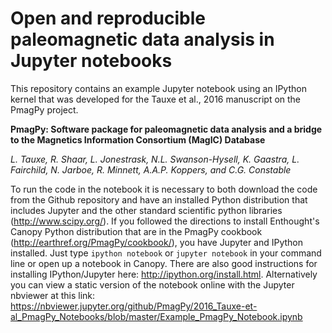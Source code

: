Open and reproducible paleomagnetic data analysis in Jupyter notebooks
================================

This repository contains an example Jupyter notebook using an IPython kernel that was developed for the Tauxe et al., 2016 manuscript on the PmagPy project.

**PmagPy: Software package for paleomagnetic data analysis and a bridge to the Magnetics Information Consortium (MagIC) Database**

*L. Tauxe, R. Shaar, L. Jonestrask, N.L. Swanson-Hysell, K. Gaastra, L. Fairchild, N. Jarboe, R. Minnett, A.A.P. Koppers, and C.G. Constable*

To run the code in the notebook it is necessary to both download the code from the Github repository and have an installed Python distribution that includes Jupyter and the other standard scientific python libraries (http://www.scipy.org/). If you followed the directions to install Enthought's Canopy Python distribution that are in the PmagPy cookbook (http://earthref.org/PmagPy/cookbook/), you have Jupyter and IPython installed. Just type `ipython notebook` or `jupyter notebook` in your command line or open up a notebook in Canopy. There are also good instructions for installing IPython/Jupyter here: http://ipython.org/install.html. Alternatively you can view a static version of the notebook online with the Jupyter nbviewer at this link: 
https://nbviewer.jupyter.org/github/PmagPy/2016_Tauxe-et-al_PmagPy_Notebooks/blob/master/Example_PmagPy_Notebook.ipynb
